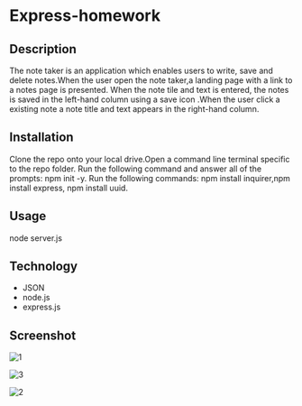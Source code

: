 # Express-homework
## Description
The note taker is an application which enables users to write, save and delete notes.When the user open the note taker,a landing page with a link to a notes page is presented. When the note tile and text is entered, the notes is saved in the left-hand column using a save icon .When the user click a existing note a note title and text appears in the right-hand column.
## Installation
Clone the repo onto your local drive.Open a command line terminal specific to the repo folder.
Run the following command and answer all of the prompts: npm init -y.
Run the following commands: npm install inquirer,npm install express, npm install uuid.
## Usage
node server.js
## Technology
* JSON
* node.js
* express.js
## Screenshot
![1](https://user-images.githubusercontent.com/41078587/152275424-b06ba2a6-a8d7-4ac3-819b-5e4487f7be7b.png)

![3](https://user-images.githubusercontent.com/41078587/152275432-11a230d5-ee03-4286-add1-13b8a86ff8d4.png)

![2](https://user-images.githubusercontent.com/41078587/152275448-b1264e73-1cdc-4fe8-a2f5-fcb7ae66b1fe.png)
